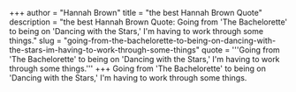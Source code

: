 +++
author = "Hannah Brown"
title = "the best Hannah Brown Quote"
description = "the best Hannah Brown Quote: Going from 'The Bachelorette' to being on 'Dancing with the Stars,' I'm having to work through some things."
slug = "going-from-the-bachelorette-to-being-on-dancing-with-the-stars-im-having-to-work-through-some-things"
quote = '''Going from 'The Bachelorette' to being on 'Dancing with the Stars,' I'm having to work through some things.'''
+++
Going from 'The Bachelorette' to being on 'Dancing with the Stars,' I'm having to work through some things.
